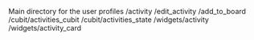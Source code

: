 Main directory for the user profiles
  /activity
  /edit_activity
  /add_to_board
  /cubit/activities_cubit
  /cubit/activities_state
  /widgets/activity
  /widgets/activity_card
